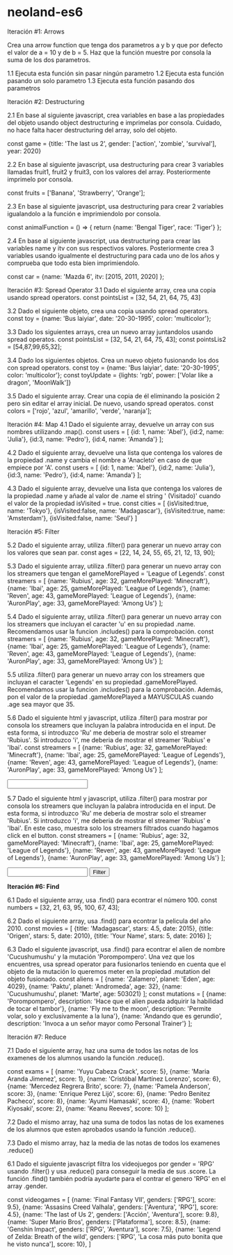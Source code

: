 # neoland-es6
Iteración #1: Arrows

Crea una arrow function que tenga dos parametros a y b y 
que por defecto el valor de a = 10 y de b = 5. Haz que la función muestre 
por consola la suma de los dos parametros.

1.1 Ejecuta esta función sin pasar ningún parametro
1.2 Ejecuta esta función pasando un solo parametro
1.3 Ejecuta esta función pasando dos parametros



Iteración #2: Destructuring

2.1 En base al siguiente javascript, crea variables en base a las propiedades 
del objeto usando object destructuring e imprimelas por consola. Cuidado, 
no hace falta hacer destructuring del array, solo del objeto.

const game = {title: 'The last us 2', gender: ['action', 'zombie', 'survival'], year: 2020}

2.2 En base al siguiente javascript, usa destructuring para crear 3 variables 
llamadas fruit1, fruit2 y fruit3, con los valores del array. Posteriormente
imprimelo por consola.

const fruits = ['Banana', 'Strawberry', 'Orange'];

2.3 En base al siguiente javascript, usa destructuring para crear 2 
variables igualandolo a la función e imprimiendolo por consola.

const animalFunction = () => {
    return {name: 'Bengal Tiger', race: 'Tiger'}
};

2.4 En base al siguiente javascript, usa destructuring para crear las 
variables name y itv con sus respectivos valores. Posteriormente crea 
3 variables usando igualmente el destructuring para cada uno de los años 
y comprueba que todo esta bien imprimiendolo.

const car = {name: 'Mazda 6', itv: [2015, 2011, 2020] };

Iteración #3: Spread Operator
3.1 Dado el siguiente array, crea una copia usando spread operators.
const pointsList = [32, 54, 21, 64, 75, 43]

3.2 Dado el siguiente objeto, crea una copia usando spread operators.
const toy = {name: 'Bus laiyiar', date: '20-30-1995', color: 'multicolor'};

3.3 Dado los siguientes arrays, crea un nuevo array juntandolos usando 
spread operatos.
const pointsList = [32, 54, 21, 64, 75, 43];
const pointsLis2 = [54,87,99,65,32];

3.4 Dado los siguientes objetos. Crea un nuevo objeto fusionando los dos 
con spread operators.
const toy = {name: 'Bus laiyiar', date: '20-30-1995', color: 'multicolor'};
const toyUpdate = {lights: 'rgb', power: ['Volar like a dragon', 'MoonWalk']}

3.5 Dado el siguiente array. Crear una copia de él eliminando la posición 2 
pero sin editar el array inicial. De nuevo, usando spread operatos.
const colors = ['rojo', 'azul', 'amarillo', 'verde', 'naranja'];

Iteración #4: Map
4.1 Dado el siguiente array, devuelve un array con sus nombres 
utilizando .map().
const users = [
	{id: 1, name: 'Abel'},
	{id:2, name: 'Julia'},
	{id:3, name: 'Pedro'},
	{id:4, name: 'Amanda'}
];

4.2 Dado el siguiente array, devuelve una lista que contenga los valores 
de la propiedad .name y cambia el nombre a 'Anacleto' en caso de que 
empiece por 'A'.
const users = [
	{id: 1, name: 'Abel'},
	{id:2, name: 'Julia'},
	{id:3, name: 'Pedro'},
	{id:4, name: 'Amanda'}
];

4.3 Dado el siguiente array, devuelve una lista que contenga los valores 
de la propiedad .name y añade al valor de .name el string ' (Visitado)' 
cuando el valor de la propiedad isVisited = true.
const cities = [
	{isVisited:true, name: 'Tokyo'}, 
	{isVisited:false, name: 'Madagascar'},
	{isVisited:true, name: 'Amsterdam'}, 
	{isVisited:false, name: 'Seul'}
]


Iteración #5: Filter



5.2 Dado el siguiente array, utiliza .filter() para generar un nuevo array 
con los valores que sean par.
const ages = [22, 14, 24, 55, 65, 21, 12, 13, 90];

5.3 Dado el siguiente array, utiliza .filter() para generar un nuevo array 
con los streamers que tengan el gameMorePlayed = 'League of Legends'.
const streamers = [
	{name: 'Rubius', age: 32, gameMorePlayed: 'Minecraft'},
	{name: 'Ibai', age: 25, gameMorePlayed: 'League of Legends'}, 
	{name: 'Reven', age: 43, gameMorePlayed: 'League of Legends'},
	{name: 'AuronPlay', age: 33, gameMorePlayed: 'Among Us'}
];

5.4 Dado el siguiente array, utiliza .filter() para generar un nuevo array 
con los streamers que incluyan el caracter 'u' en su propiedad .name. Recomendamos 
usar la funcion .includes() para la comprobación.
const streamers = [
	{name: 'Rubius', age: 32, gameMorePlayed: 'Minecraft'},
	{name: 'Ibai', age: 25, gameMorePlayed: 'League of Legends'},
	{name: 'Reven', age: 43, gameMorePlayed: 'League of Legends'},
	{name: 'AuronPlay', age: 33, gameMorePlayed: 'Among Us'}
];

5.5 utiliza .filter() para generar un nuevo array con los streamers que incluyan 
el caracter 'Legends' en su propiedad .gameMorePlayed. Recomendamos usar la funcion 
.includes() para la comprobación.
Además, pon el valor de la propiedad .gameMorePlayed a MAYUSCULAS cuando 
.age sea mayor que 35.


5.6 Dado el siguiente html y javascript, utiliza .filter() para mostrar por consola 
los streamers que incluyan la palabra introducida en el input. De esta forma, si 
introduzco 'Ru' me deberia de mostrar solo el streamer 'Rubius'. Si
introduzco 'i', me deberia de mostrar el streamer 'Rubius' e 'Ibai'.
const streamers = [
	{name: 'Rubius', age: 32, gameMorePlayed: 'Minecraft'},
	{name: 'Ibai', age: 25, gameMorePlayed: 'League of Legends'},
	{name: 'Reven', age: 43, gameMorePlayed: 'League of Legends'},
	{name: 'AuronPlay', age: 33, gameMorePlayed: 'Among Us'}
];

<!doctype html>
<html lang="en">
<head>
<meta charset="UTF-8">
             <meta name="viewport" content="width=device-width, user-scalable=no, initial-scale=1.0, maximum-scale=1.0, minimum-scale=1.0">
             <meta http-equiv="X-UA-Compatible" content="ie=edge">
             <title>Document</title>
</head>
<body>
  <input type="text" data-function="toFilterStreamers"/>
</body>
</html>

5.7 Dado el siguiente html y javascript, utiliza .filter() para mostrar por consola 
los streamers que incluyan la palabra introducida en el input. De esta forma, si 
introduzco 'Ru' me deberia de mostrar solo el streamer 'Rubius'. Si introduzco 'i', 
me deberia de mostrar el streamer 'Rubius' e 'Ibai'.
En este caso, muestra solo los streamers filtrados cuando hagamos click en el button.
const streamers = [
	{name: 'Rubius', age: 32, gameMorePlayed: 'Minecraft'},
	{name: 'Ibai', age: 25, gameMorePlayed: 'League of Legends'},
	{name: 'Reven', age: 43, gameMorePlayed: 'League of Legends'},
	{name: 'AuronPlay', age: 33, gameMorePlayed: 'Among Us'}
];

<!doctype html>
<html lang="en">
<head>
<meta charset="UTF-8">
             <meta name="viewport" content="width=device-width, user-scalable=no, initial-scale=1.0, maximum-scale=1.0, minimum-scale=1.0">
             <meta http-equiv="X-UA-Compatible" content="ie=edge">
             <title>Document</title>
</head>
<body>
  <input type="text" data-function="toFilterStreamers"/>
  <button data-function="toShowFilterStreamers">Filter</button>
</body>
</html>


**Iteración #6: Find**

6.1 Dado el siguiente array, usa .find() para econtrar el número 100.
const numbers = [32, 21, 63, 95, 100, 67, 43];

6.2 Dado el siguiente array, usa .find() para econtrar la pelicula del año 2010.
const movies = [
	{title: 'Madagascar', stars: 4.5, date: 2015},
	{title: 'Origen', stars: 5, date: 2010},
	{title: 'Your Name', stars: 5, date: 2016}
];

6.3 Dado el siguiente javascript, usa .find() para econtrar el alien de nombre 
'Cucushumushu' y la mutación 'Porompompero'. Una vez que los encuentres, usa 
spread operator para fusionarlos teniendo en cuenta que el objeto de la mutación 
lo queremos meter en la propiedad .mutation del objeto fusionado.
const aliens = [
	{name: 'Zalamero', planet: 'Eden', age: 4029},
	{name: 'Paktu', planet: 'Andromeda', age: 32},
	{name: 'Cucushumushu', planet: 'Marte', age: 503021}
];
const mutations = [
	{name: 'Porompompero', description: 'Hace que el alien pueda adquirir la habilidad de tocar el tambor'},
	{name: 'Fly me to the moon', description: 'Permite volar, solo y exclusivamente a la luna'},
	{name: 'Andando que es gerundio', description: 'Invoca a un señor mayor como Personal Trainer'}
];

Iteración #7: Reduce

7.1 Dado el siguiente array, haz una suma de todos las notas de los examenes de 
los alumnos usando la función .reduce().

const exams = [
    {name: 'Yuyu Cabeza Crack', score: 5}, 
    {name: 'Maria Aranda Jimenez', score: 1}, 
    {name: 'Cristóbal Martínez Lorenzo', score: 6}, 
    {name: 'Mercedez Regrera Brito', score: 7},
    {name: 'Pamela Anderson', score: 3},
    {name: 'Enrique Perez Lijó', score: 6},
    {name: 'Pedro Benitez Pacheco', score: 8},
    {name: 'Ayumi Hamasaki', score: 4},
    {name: 'Robert Kiyosaki', score: 2},
    {name: 'Keanu Reeves', score: 10}
];

7.2 Dado el mismo array, haz una suma de todos las notas de los examenes de los 
alumnos que esten aprobados usando la función .reduce().

7.3 Dado el mismo array, haz la media de las notas de todos los examenes .reduce()

6.1 Dado el siguiente javascript filtra los videojuegos por gender = 'RPG' usando 
.filter() y usa .reduce() para conseguir la media de sus .score. 
La función .find() también podría ayudarte para el contrar el genero 'RPG' en el 
array .gender.

const videogames = [
    {name: 'Final Fantasy VII', genders: ['RPG'], score: 9.5},
    {name: 'Assasins Creed Valhala', genders: ['Aventura', 'RPG'], score: 4.5},
    {name: 'The last of Us 2', genders: ['Acción', 'Aventura'], score: 9.8},
    {name: 'Super Mario Bros', genders: ['Plataforma'], score: 8.5},
    {name: 'Genshin Impact', genders: ['RPG', 'Aventura'], score: 7.5},
    {name: 'Legend of Zelda: Breath of the wild', genders: ['RPG', 'La cosa más puto bonita que he visto nunca'], score: 10},
]